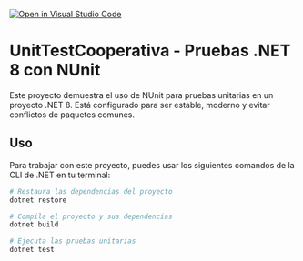 [![Open in Visual Studio Code](https://classroom.github.com/assets/open-in-vscode-2e0aaae1b6195c2367325f4f02e2d04e9abb55f0b24a779b69b11b9e10269abc.svg)](https://classroom.github.com/online_ide?assignment_repo_id=19739692&assignment_repo_type=AssignmentRepo)
# UnitTestCooperativa - Pruebas .NET 8 con NUnit

Este proyecto demuestra el uso de NUnit para pruebas unitarias en un proyecto .NET 8. Está configurado para ser estable, moderno y evitar conflictos de paquetes comunes.

## Uso

Para trabajar con este proyecto, puedes usar los siguientes comandos de la CLI de .NET en tu terminal:

```bash
# Restaura las dependencias del proyecto
dotnet restore

# Compila el proyecto y sus dependencias
dotnet build

# Ejecuta las pruebas unitarias
dotnet test
```